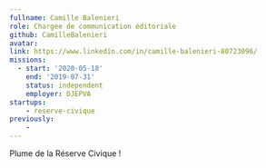 ```yaml
---
fullname: Camille Balenieri
role: Chargee de communication éditoriale
github: CamilleBalenieri
avatar:
link: https://www.linkedin.com/in/camille-balenieri-80723096/
missions:
  - start: '2020-05-18'
    end: '2019-07-31'
    status: independent
    employer: DJEPVA
startups:
    - reserve-civique
previously:
    -
---
```


Plume de la Réserve Civique ! 
